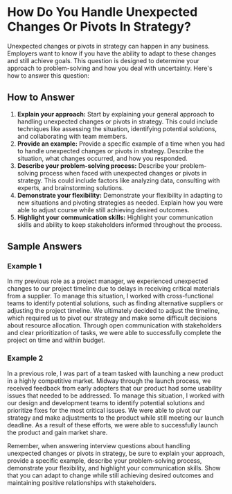 How Do You Handle Unexpected Changes Or Pivots In Strategy?
================================================================================

Unexpected changes or pivots in strategy can happen in any business. Employers want to know if you have the ability to adapt to these changes and still achieve goals. This question is designed to determine your approach to problem-solving and how you deal with uncertainty. Here's how to answer this question:

How to Answer
-------------

1. **Explain your approach:** Start by explaining your general approach to handling unexpected changes or pivots in strategy. This could include techniques like assessing the situation, identifying potential solutions, and collaborating with team members.
2. **Provide an example:** Provide a specific example of a time when you had to handle unexpected changes or pivots in strategy. Describe the situation, what changes occurred, and how you responded.
3. **Describe your problem-solving process:** Describe your problem-solving process when faced with unexpected changes or pivots in strategy. This could include factors like analyzing data, consulting with experts, and brainstorming solutions.
4. **Demonstrate your flexibility:** Demonstrate your flexibility in adapting to new situations and pivoting strategies as needed. Explain how you were able to adjust course while still achieving desired outcomes.
5. **Highlight your communication skills:** Highlight your communication skills and ability to keep stakeholders informed throughout the process.

Sample Answers
--------------

### Example 1

In my previous role as a project manager, we experienced unexpected changes to our project timeline due to delays in receiving critical materials from a supplier. To manage this situation, I worked with cross-functional teams to identify potential solutions, such as finding alternative suppliers or adjusting the project timeline. We ultimately decided to adjust the timeline, which required us to pivot our strategy and make some difficult decisions about resource allocation. Through open communication with stakeholders and clear prioritization of tasks, we were able to successfully complete the project on time and within budget.

### Example 2

In a previous role, I was part of a team tasked with launching a new product in a highly competitive market. Midway through the launch process, we received feedback from early adopters that our product had some usability issues that needed to be addressed. To manage this situation, I worked with our design and development teams to identify potential solutions and prioritize fixes for the most critical issues. We were able to pivot our strategy and make adjustments to the product while still meeting our launch deadline. As a result of these efforts, we were able to successfully launch the product and gain market share.

Remember, when answering interview questions about handling unexpected changes or pivots in strategy, be sure to explain your approach, provide a specific example, describe your problem-solving process, demonstrate your flexibility, and highlight your communication skills. Show that you can adapt to change while still achieving desired outcomes and maintaining positive relationships with stakeholders.
